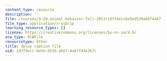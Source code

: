 ```yaml
---
content_type: resource
description: ''
file: /courses/9-20-animal-behavior-fall-2013/1d7fdecc6e5ed539a6674a67f44e267c_472244.srt
file_type: application/x-subrip
learning_resource_types: []
license: https://creativecommons.org/licenses/by-nc-sa/4.0/
ocw_type: OCWFile
resourcetype: Other
title: 3play caption file
uid: 1d7fdecc-6e5e-d539-a667-4a67f44e267c
---
```

